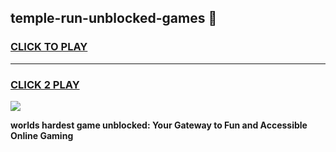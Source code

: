 
## temple-run-unblocked-games 👋
<h3>
<a href="https://premium.freeplayer.one?title=temple-run-unblocked-games&ref=14F">CLICK TO PLAY</a></h3>
<hr>

<h3>
<a href="https://premium.freeplayer.one?title=temple-run-unblocked-games&ref=14F">CLICK 2 PLAY</a>
  
</h3>

<a href="https://premium.freeplayer.one?title=temple-run-unblocked-games&ref=12F/"><img src="https://clearcache.store/games.png"></a>


**worlds hardest game unblocked: Your Gateway to Fun and Accessible Online Gaming**
